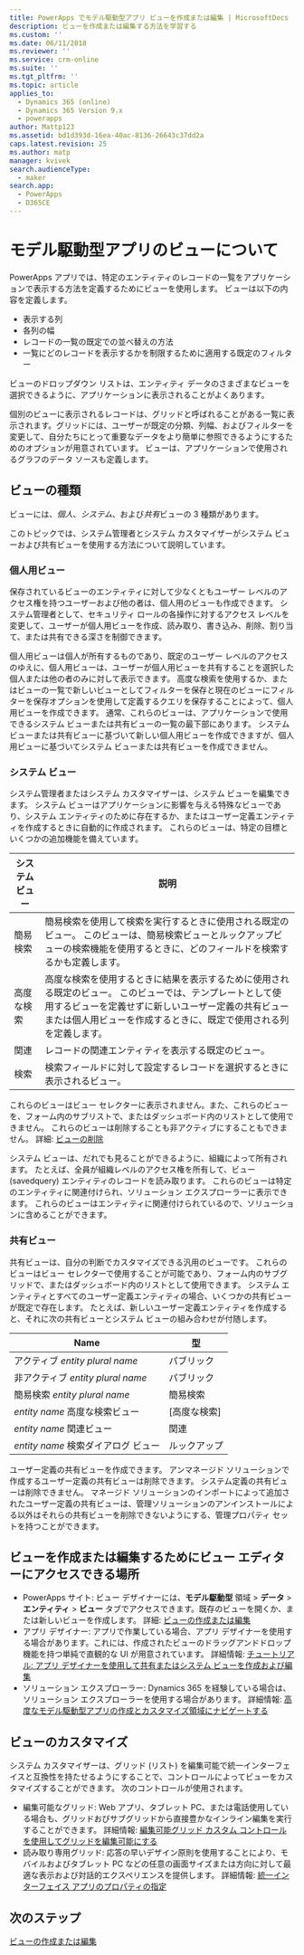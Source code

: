 ```yaml
---
title: PowerApps でモデル駆動型アプリ ビューを作成または編集 | MicrosoftDocs
description: ビューを作成または編集する方法を学習する
ms.custom: ''
ms.date: 06/11/2018
ms.reviewer: ''
ms.service: crm-online
ms.suite: ''
ms.tgt_pltfrm: ''
ms.topic: article
applies_to:
  - Dynamics 365 (online)
  - Dynamics 365 Version 9.x
  - powerapps
author: Mattp123
ms.assetid: bd1d393d-16ea-40ac-8136-26643c37dd2a
caps.latest.revision: 25
ms.author: matp
manager: kvivek
search.audienceType:
  - maker
search.app:
  - PowerApps
  - D365CE
---
```

# <a name="understand-model-driven-app-views"></a>モデル駆動型アプリのビューについて

<a name="BKMK_CreatingAndEditingViews"></a>   

PowerApps アプリでは、特定のエンティティのレコードの一覧をアプリケーションで表示する方法を定義するためにビューを使用します。 ビューは以下の内容を定義します。

- 表示する列
- 各列の幅
- レコードの一覧の既定での並べ替えの方法
- 一覧にどのレコードを表示するかを制限するために適用する既定のフィルター

ビューのドロップダウン リストは、エンティティ データのさまざまなビューを選択できるように、アプリケーションに表示されることがよくあります。

個別のビューに表示されるレコードは、グリッドと呼ばれることがある一覧に表示されます。グリッドには、ユーザーが既定の分類、列幅、およびフィルターを変更して、自分たちにとって重要なデータをより簡単に参照できるようにするためのオプションが用意されています。 ビューは、アプリケーションで使用されるグラフのデータ ソースも定義します。  
  
## <a name="types-of-views"></a>ビューの種類  
  
ビューには、*個人*、*システム*、および*共有*ビューの 3 種類があります。

このトピックでは、システム管理者とシステム カスタマイザーがシステム ビューおよび共有ビューを使用する方法について説明しています。 
  
### <a name="personal-views"></a>個人用ビュー  
  
 保存されているビューのエンティティに対して少なくともユーザー レベルのアクセス権を持つユーザーおよび他の者は、個人用のビューも作成できます。 システム管理者として、セキュリティ ロールの各操作に対するアクセス レベルを変更して、ユーザーが個人用ビューを作成、読み取り、書き込み、削除、割り当て、または共有できる深さを制御できます。

個人用ビューは個人が所有するものであり、既定のユーザー レベルのアクセスのゆえに、個人用ビューは、ユーザーが個人用ビューを共有することを選択した個人または他の者のみに対して表示できます。 高度な検索を使用するか、またはビューの一覧で新しいビューとしてフィルターを保存と現在のビューにフィルターを保存オプションを使用して定義するクエリを保存することによって、個人用ビューを作成できます。 通常、これらのビューは、アプリケーションで使用できるシステム ビューまたは共有ビューの一覧の最下部にあります。 システム ビューまたは共有ビューに基づいて新しい個人用ビューを作成できますが、個人用ビューに基づいてシステム ビューまたは共有ビューを作成できません。
  
### <a name="system-views"></a>システム ビュー
システム管理者またはシステム カスタマイザーは、システム ビューを編集できます。 システム ビューはアプリケーションに影響を与える特殊なビューであり、システム エンティティのために存在するか、またはユーザー定義エンティティを作成するときに自動的に作成されます。 これらのビューは、特定の目標といくつかの追加機能を備えています。 


|システム ビュー  |説明  |
|---------|---------|
|簡易検索     | 簡易検索を使用して検索を実行するときに使用される既定のビュー。 このビューは、簡易検索ビューとルックアップビューの検索機能を使用するときに、どのフィールドを検索するかも定義します。        |
|高度な検索​​     |  高度な検索を使用するときに結果を表示するために使用される既定のビュー。 このビューでは、テンプレートとして使用するビューを定義せずに新しいユーザー定義の共有ビューまたは個人用ビューを作成するときに、既定で使用される列を定義します。       |
|関連     |  レコードの関連エンティティを表示する既定のビュー。       |
|検索     | 検索フィールドに対して設定するレコードを選択するときに表示されるビュー。        |

これらのビューはビュー セレクターに表示されません。また、これらのビューを、フォーム内のサブリストで、またはダッシュボード内のリストとして使用できません。 これらのビューは削除することも非アクティブにすることもできません。 詳細: [ビューの削除](remove-views.md)

システム ビューは、だれでも見ることができるように、組織によって所有されます。 たとえば、全員が組織レベルのアクセス権を所有して、ビュー (savedquery) エンティティのレコードを読み取ります。 これらのビューは特定のエンティティに関連付けられ、ソリューション エクスプローラーに表示できます。 これらのビューはエンティティに関連付けられているので、ソリューションに含めることができます。

### <a name="public-views"></a>共有ビュー

共有ビューは、自分の判断でカスタマイズできる汎用のビューです。 これらのビューはビュー セレクターで使用することが可能であり、フォーム内のサブグリッドで、またはダッシュボード内のリストとして使用できます。 システム エンティティとすべてのユーザー定義エンティティの場合、いくつかの共有ビューが既定で存在します。 たとえば、新しいユーザー定義エンティティを作成すると、それに次の共有ビューとシステム ビューの組み合わせが付随します。


|Name  |型  |
|---------|---------|
|アクティブ *entity plural name*     |  パブリック       |
|非アクティブ *entity plural name*    |  パブリック       |
|簡易検索 *entity plural name*     | 簡易検索        |
|*entity name* 高度な検索ビュー     | [高度な検索]        |
|*entity name* 関連ビュー     |  関連       |
|*entity name* 検索ダイアログ ビュー     | ルックアップ        |

ユーザー定義の共有ビューを作成できます。 アンマネージド ソリューションで作成するユーザー定義の共有ビューは削除できます。 システム定義の共有ビューは削除できません。 マネージド ソリューションのインポートによって追加されたユーザー定義の共有ビューは、管理ソリューションのアンインストールによる以外はそれらの共有ビューを削除できないようにする、管理プロパティ セットを持つことができます。

## <a name="places-where-you-can-access-the-view-editor-to-create-or-edit-views"></a>ビューを作成または編集するためにビュー エディターにアクセスできる場所

- PowerApps サイト: ビュー デザイナーには、**モデル駆動型** 領域 > **データ** > **エンティティ** > **ビュー** タブでアクセスできます。既存のビューを開くか、または新しいビューを作成します。 詳細: [ビューの作成または編集](create-and-edit-views.md)
- アプリ デザイナー: アプリで作業している場合、アプリ デザイナーを使用する場合があります。これには、作成されたビューのドラッグアンドドロップ機能を持つ単純で直観的な UI が用意されています。 詳細情報: [チュートリアル: アプリ デザイナーを使用して共有またはシステム ビューを作成および編集](create-edit-views-app-designer.md)
- ソリューション エクスプローラー: Dynamics 365 を経験している場合は、ソリューション エクスプローラーを使用する場合があります。 詳細情報: [高度なモデル駆動型アプリの作成とカスタマイズ領域にナビゲートする](advanced-navigation.md#solution-explorer)
 
## <a name="customize-views"></a>ビューのカスタマイズ

システム カスタマイザーは、グリッド (リスト) を編集可能で統一インターフェイスと互換性を持たせるようにすることで、コントロールによってビューをカスタマイズすることができます。 次のコントロールが使用されます。

- 編集可能なグリッド: Web アプリ、タブレット PC、または電話使用している場合も、グリッドおびサブグリッドから直接豊かなインライン編集を実行することができます。 詳細情報: [編集可能グリッド カスタム コントロールを使用してグリッドを編集可能にする](make-grids-lists-editable-custom-control.md)
- 読み取り専用グリッド: 応答の早いデザイン原則を使用することにより、モバイルおよびタブレット PC などの任意の画面サイズまたは方向に対して最適な表示および対話的エクスペリエンスを提供します。 詳細情報: [統一インターフェイス アプリのプロパティの指定](specify-properties-for-unified-interface-apps.md)

## <a name="next-steps"></a>次のステップ

[ビューの作成または編集](create-and-edit-views.md)
